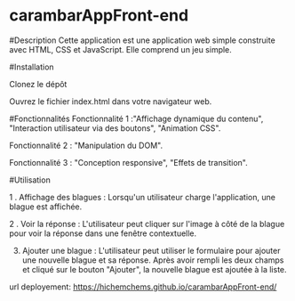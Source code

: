 # carambarAppFront-end

#Description
Cette application est une application web simple construite avec HTML, CSS et JavaScript. Elle comprend un jeu simple.

#Installation


Clonez le dépôt 

Ouvrez le fichier index.html dans votre navigateur web.

#Fonctionnalités
Fonctionnalité 1 :"Affichage dynamique du contenu", "Interaction utilisateur via des boutons", "Animation CSS".

Fonctionnalité 2 :  "Manipulation du DOM".

Fonctionnalité 3 :  "Conception responsive", "Effets de transition".

#Utilisation

1 . Affichage des blagues : Lorsqu'un utilisateur charge l'application, une blague est affichée.

2 . Voir la réponse : L'utilisateur peut cliquer sur l'image à côté de la blague pour voir la réponse dans une fenêtre contextuelle.

3. Ajouter une blague : L'utilisateur peut utiliser le formulaire pour ajouter une nouvelle blague et sa réponse. Après avoir rempli les deux champs et cliqué sur le bouton "Ajouter", la nouvelle blague est ajoutée à la liste.



url deployement: https://hichemchems.github.io/carambarAppFront-end/
